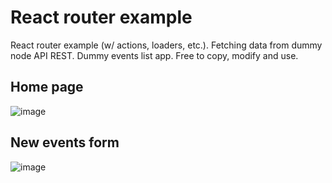 # React router example

React router example (w/ actions, loaders, etc.). Fetching data from dummy node API REST. Dummy events list app. Free to copy, modify and use.

## Home page

![image](https://github.com/davidtheweb-dev/react-router-example/assets/71373942/efde78cd-1bef-4917-8663-ed7cd70b399a)


## New events form

![image](https://github.com/davidtheweb-dev/react-router-example/assets/71373942/a09217f3-3073-4c14-a284-f58beb83be2c)

